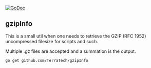 [![GoDoc](https://godoc.org/github.com/TerraTech/gzipInfo/pkg/gzipInfo?status.svg)](https://godoc.org/github.com/TerraTech/gzipInfo/pkg/gzipInfo)
## gzipInfo

This is a small util when one needs to retrieve the GZIP (RFC 1952) uncompressed filesize for scripts and such.

Multiple .gz files are accepted and a summation is the output.


```shell
go get github.com/TerraTech/gzipInfo
```
